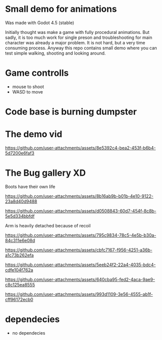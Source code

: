 # Small demo for animations 

Was made with Godot 4.5 (stable)

Initially thought was make a game with fully procedural animations. But sadly, it is too much work for single preson and troubleshooting for main character was already a major problem. It is not hard, but a very time consuming process. Anyway this repo contains small demo where you can test simple walking, shooting and looking around.

# Game controlls

- mouse to shoot
- WASD to move 

# Code base is burning dumpster

# The demo vid


https://github.com/user-attachments/assets/8e5392c4-bea2-453f-b6b4-5d7200e6faf3


# The Bug gallery XD

Boots have their own life

https://github.com/user-attachments/assets/8b16ab9b-b01b-4e10-9122-23a8d40d9488


https://github.com/user-attachments/assets/d0508843-60d7-454f-8c8b-5e5d334bbfdf

Arm is heavily detached because of recoil

https://github.com/user-attachments/assets/795c9834-78c5-4e5b-b30a-84c311e6e08d


https://github.com/user-attachments/assets/cbfc7167-f956-4251-a36b-a1c73b262efa




https://github.com/user-attachments/assets/5eeb24f2-22a4-4035-bdc4-cdfe104f762a



https://github.com/user-attachments/assets/640cba95-fed2-4aca-9ae9-c8c125ea8555




https://github.com/user-attachments/assets/993d1109-3e56-4555-ab1f-cff96172ecb0



# dependecies
- no dependecies
